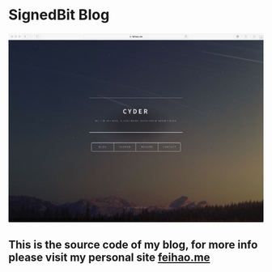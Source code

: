# SignedBit Blog


![feihao.me](images/mysite.jpeg)


## This is the source code of my blog, for more info please visit my personal site [feihao.me](https://feihao.me)